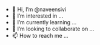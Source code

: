 - 👋 Hi, I’m @naveensivi
- 👀 I’m interested in ...
- 🌱 I’m currently learning ...
- 💞️ I’m looking to collaborate on ...
- 📫 How to reach me ...

<!---
naveensivi/naveensivi is a ✨ special ✨ repository because its `README.md` (this file) appears on your GitHub profile.
You can click the Preview link to take a look at your changes.
--->
